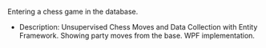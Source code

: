 Entering a chess game in the database.
 - Description: Unsupervised Chess Moves and Data Collection with Entity Framework. Showing party moves
from the base. WPF implementation.

